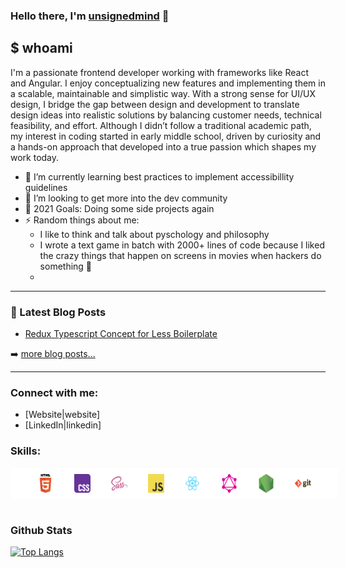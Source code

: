 ### Hello there, I'm [unsignedmind][website] 👋

## \$ whoami

I'm a passionate frontend developer working with frameworks like React and Angular. I enjoy conceptualizing new features and implementing them in a scalable, maintainable and simplistic way. With a strong sense for UI/UX design, I bridge the gap between design and development to translate design ideas into realistic solutions by balancing customer needs, technical feasibility, and effort. Although I didn’t follow a traditional academic path, my interest in coding started in early middle school, driven by curiosity and a hands-on approach that developed into a true passion which shapes my work today.

- 🌱 I’m currently learning best practices to implement accessibillity guidelines
- 👯 I’m looking to get more into the dev community
- 🥅 2021 Goals: Doing some side projects again
- ⚡ Random things about me:
  - I like to think and talk about pyschology and philosophy
  - I wrote a text game in batch with 2000+ lines of code because I liked the crazy things that happen on screens in movies when hackers do something 🤣
  - 

---

### 📕 Latest Blog Posts

<!-- BLOG-POST-LIST:START -->
- [Redux Typescript Concept for Less Boilerplate](https://dev.to/unsignedmind/redux-typescritp-concept-reduce-boilerplate-44fk)
<!-- BLOG-POST-LIST:END -->

➡️ [more blog posts...][dev]

---

### Connect with me:

- [Website|website]
- [LinkedIn|linkedin]

### Skills:

<div style="display: flex; justify-content: space-evenly; align-items: felx-start; background-color: #fff; padding: 10px; width: 100%; height: 30px; border-radius: 5px;">

<img align="left" alt="HTML5" width="26px" src="https://raw.githubusercontent.com/github/explore/80688e429a7d4ef2fca1e82350fe8e3517d3494d/topics/html/html.png" />

<img align="left" alt="CSS3" width="26px" src="https://raw.githubusercontent.com/github/explore/80688e429a7d4ef2fca1e82350fe8e3517d3494d/topics/css/css.png" />

<img align="left" alt="Sass" width="26px" src="https://raw.githubusercontent.com/github/explore/80688e429a7d4ef2fca1e82350fe8e3517d3494d/topics/sass/sass.png" />

<img align="left" alt="JavaScript" width="26px" src="https://raw.githubusercontent.com/github/explore/80688e429a7d4ef2fca1e82350fe8e3517d3494d/topics/javascript/javascript.png" />

<img align="left" alt="React" width="26px" src="https://raw.githubusercontent.com/github/explore/80688e429a7d4ef2fca1e82350fe8e3517d3494d/topics/react/react.png" />

<img align="left" alt="GraphQL" width="26px" src="https://raw.githubusercontent.com/github/explore/80688e429a7d4ef2fca1e82350fe8e3517d3494d/topics/graphql/graphql.png" />

<img align="left" alt="Node.js" width="26px" src="https://raw.githubusercontent.com/github/explore/80688e429a7d4ef2fca1e82350fe8e3517d3494d/topics/nodejs/nodejs.png" />

<img align="left" alt="Git" width="26px" src="https://raw.githubusercontent.com/github/explore/80688e429a7d4ef2fca1e82350fe8e3517d3494d/topics/git/git.png" />

</div>

<br />

### Github Stats

[![Top Langs](https://github-readme-stats.vercel.app/api/top-langs/?username=unsignedmind&layout=compact&hide_border=true)](https://github.com/unsignedmind/github-readme-stats)

[dev]: https://dev.to/unsignedmind
[website]: https://unsignedmind.github.io/
[linkedin]: https://www.linkedin.com/in/niklas-schmidt-6840b635b/
